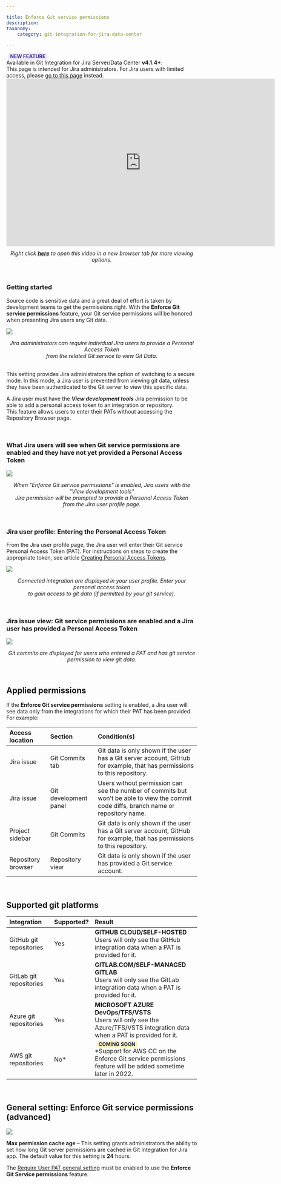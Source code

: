 ```yaml
---

title: Enforce Git service permissions
description:
taxonomy:
    category: git-integration-for-jira-data-center

---
```


<!-- General settings -->

<div class="bbb-callout bbb--tip">
    <div class="irow">
    <div class="ilogobox">
        <span class="logoimg"></span>
    </div>
    <div class="imsgbox">
        <b style='background-color:#EAE5FE; padding:1px 5px; color:#412C92; border-radius:3px; margin: 0 5px; font-size: small;'>NEW FEATURE</b><br>
        Available in Git Integration for Jira Server/Data Center <b>v4.1.4+</b>.
    </div>
    </div>
</div>

<div class="bbb-callout bbb--info">
    <div class="irow">
    <div class="ilogobox">
        <span class="logoimg"></span>
    </div>
    <div class="imsgbox">
        This page is intended for Jira administrators. For Jira users with limited access, please <a href='/git-integration-for-jira-data-center/enforced-git-permissions-for-jira-users-gij-self-managed'>go to this page</a> instead.
    </div>
    </div>
</div>

<div class='embed-container embed-container--16-9'>
    <iframe width='709' height='443' src='https://fast.wistia.com/embed/iframe/npe76i5nxm?videoFoam=true' frameborder='0' allowfullscreen ></iframe>
</div>

<div style='text-align: center; margin-top: 10px'>
    <i>Right click <a href='https://bigbrassband.wistia.com/medias/npe76i5nxm'><b>here</b></a> to open this video in a new browser tab for more viewing options.</i>
</div>

&nbsp;

### Getting started

Source code is sensitive data and a great deal of effort is taken by development teams to get the permissions right. With the **Enforce Git service permissions** feature, your Git service permissions will be honored when presenting Jira users any Git data.

![](/wp-content/uploads/gij-serverdc-enforce-git-permissions-loc.png)

<div align=center>
    <i>Jira administrators can require individual Jira users to provide a Personal Access Token<br> from the related Git service to view Git Data.</i>
</div>
<br>

This setting provides Jira administrators the option of switching to a secure mode. In this mode, a Jira user is prevented from viewing git data, unless they have been authenticated to the Git server to view this specific data.

<div class="bbb-callout bbb--alert">
    <div class="irow">
    <div class="ilogobox">
        <span class="logoimg"></span>
    </div>
    <div class="imsgbox">
        A Jira user must have the <i><b>View development tools</b></i> Jira permission to be able to add a personal access token to an integration or repository.
    </div>
    </div>
</div>

<div class="bbb-callout bbb--info">
    <div class="irow">
    <div class="ilogobox">
        <span class="logoimg"></span>
    </div>
    <div class="imsgbox">
        This feature allows users to enter their PATs without accessing the Repository Browser page.
    </div>
    </div>
</div>

&nbsp;

### What Jira users will see when Git service permissions are enabled and they have not yet provided a Personal Access Token

![](/wp-content/uploads/gij-jira-issue-view-no-pat-and-enabled-secure-mode.png)

<div align=center>
    <i>When "Enforce Git service permissions" is enabled, Jira users with the "View development tools"<br> Jira permission will be prompted to provide a Personal Access Token <br>from the Jira user profile page.</i>
</div>

&nbsp;

### Jira user profile: Entering the Personal Access Token

From the Jira user profile page, the Jira user will enter their Git service Personal Access Token (PAT). For instructions on steps to create the appropriate token, see article [Creating Personal Access Tokens](/git-integration-for-jira-data-center/creating-personal-access-tokens-gij-self-managed).

![](/wp-content/uploads/gij-jira-user-profile-where-to-enter-pat.png)

<div align=center>
    <i>Connected integration are displayed in your user profile. Enter your personal access token<br> to gain access to git data (if permitted by your git service).</i>
</div>

&nbsp;

### Jira issue view: Git service permissions are enabled and a Jira user has provided a Personal Access Token

![](/wp-content/uploads/gij-jira-issue-view-pat-is-set-and-enabled-secure-mode.png)

<div align=center>
    <i>Git commits are displayed for users who entered a PAT and has git service <br>permission to view git data.</i>
</div>

&nbsp;

## Applied permissions

If the **Enforce Git service permissions** setting is enabled, a Jira user will see data only from the integrations for which their PAT has been provided. For example:

| Access location | Section | Condition(s) |
| :--- | :--- | :--- |
| Jira issue | Git Commits tab | Git data is only shown if the user has a Git server account, GitHub for example, that has permissions to this repository. |
| Jira issue | Git development panel | Users without permission can see the number of commits but won’t be able to view the commit code diffs, branch name or repository name. |
| Project sidebar | Git Commits | Git data is only shown if the user has a Git server account, GitHub for example, that has permissions to this repository. |
| Repository browser | Repository view | Git data is only shown if the user has provided a Git service account. |

&nbsp;

## Supported git platforms

| Integration | Supported? | Result |
| :--- | :--- | :--- |
| GitHub git repositories | Yes | **GITHUB CLOUD/SELF-HOSTED**<br>Users will only see the GitHub integration data when a PAT is provided for it. |
| GitLab git repositories | Yes | **GITLAB.COM/SELF-MANAGED GITLAB**<br>Users will only see the GitLab integration data when a PAT is provided for it. |
| Azure git repositories | Yes | **MICROSOFT AZURE DevOps/TFS/VSTS**<br>Users will only see the Azure/TFS/VSTS integration data when a PAT is provided for it. |
| AWS git repositories | No* | <b style='background-color:#FFF1B6; padding:1px 5px; color:#172A4C; border-radius:3px; margin: 0 5px; font-size: small;'>COMING SOON</b><br>\*Support for AWS CC on the Enforce Git service permissions feature will be added sometime later in 2022. |

&nbsp;

## General setting: Enforce Git service permissions (advanced)

![](/wp-content/uploads/gij-enforce-git-service-permissions-advanced-general-setting.png)

**Max permission cache age** – This setting grants administrators the ability to set how long Git server permissions are cached in Git Integration for Jira app. The default value for this setting is **24** hours.

<div class="bbb-callout bbb--alert">
    <div class="irow">
    <div class="ilogobox">
        <span class="logoimg"></span>
    </div>
    <div class="imsgbox">
        The <a href='/git-integration-for-jira-data-center/require-user-pat-general-setting-gij-self-managed'>Require User PAT general setting</a> must be enabled to use the <b>Enforce Git Service permissions</b> feature.
    </div>
    </div>
</div>
<br>

